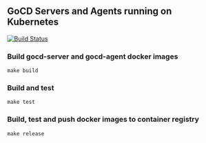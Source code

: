 
## GoCD Servers and Agents running on Kubernetes
[![Build Status](https://travis-ci.org/maazghani/gocd-on-k8s.svg?branch=master)](https://travis-ci.org/maazghani/gocd-on-k8s)

### Build gocd-server and gocd-agent docker images
```
make build
```

### Build and test 
```
make test
```

### Build, test and push docker images to container registry
```
make release
```

